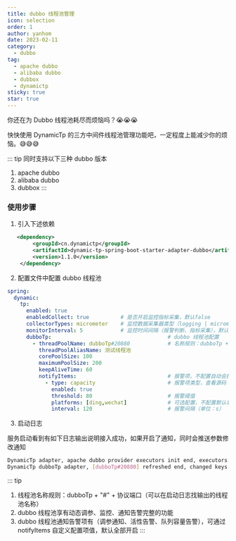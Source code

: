 ```yaml
---
title: dubbo 线程池管理
icon: selection
order: 1
author: yanhom
date: 2023-02-11
category:
  - dubbo
tag:
  - apache dubbo
  - alibaba dubbo
  - dubbox
  - dynamictp
sticky: true
star: true
---
```


你还在为 Dubbo 线程池耗尽而烦恼吗？😭😭😭

快快使用 DynamicTp 的三方中间件线程池管理功能吧，一定程度上能减少你的烦恼。😅😅😅

::: tip
同时支持以下三种 dubbo 版本

1. apache dubbo
2. alibaba dubbo
3. dubbox
:::

### 使用步骤

1. 引入下述依赖

```xml
   <dependency>
        <groupId>cn.dynamictp</groupId>
        <artifactId>dynamic-tp-spring-boot-starter-adapter-dubbo</artifactId>
        <version>1.1.0</version>
    </dependency>
```

2. 配置文件中配置 dubbo 线程池

```yaml
spring:
  dynamic:
    tp:
      enabled: true
      enabledCollect: true          # 是否开启监控指标采集，默认false
      collectorTypes: micrometer    # 监控数据采集器类型（logging | micrometer | internal_logging），默认micrometer
      monitorInterval: 5            # 监控时间间隔（报警判断、指标采集），默认5s
      dubboTp:                                     # dubbo 线程池配置
        - threadPoolName: dubboTp#20880            # 名称规则：dubboTp + "#" + 协议端口
          threadPoolAliasName: 测试线程池
          corePoolSize: 100
          maximumPoolSize: 200
          keepAliveTime: 60
          notifyItems:                             # 报警项，不配置自动会按默认值配置（变更通知、容量报警、活性报警）
            - type: capacity                       # 报警项类型，查看源码 NotifyTypeEnum枚举类
              enabled: true
              threshold: 80                        # 报警阈值
              platforms: [ding,wechat]             # 可选配置，不配置默认拿上层platforms配置的所以平台
              interval: 120                        # 报警间隔（单位：s）
```

3. 启动日志

服务启动看到有如下日志输出说明接入成功，如果开启了通知，同时会推送参数修改通知

```bash
DynamicTp adapter, apache dubbo provider executors init end, executors: {dubboTp#20880=ExecutorWrapper(threadPoolName=dubboTp#20880, executor=java.util.concurrent.ThreadPoolExecutor@1b3960b[Running, pool size = 0, active threads = 0, queued tasks = 0, completed tasks = 0], threadPoolAliasName=null, notifyItems=[NotifyItem(platforms=null, enabled=true, type=liveness, threshold=70, interval=120, clusterLimit=1), NotifyItem(platforms=null, enabled=true, type=change, threshold=0, interval=1, clusterLimit=1), NotifyItem(platforms=null, enabled=true, type=capacity, threshold=70, interval=120, clusterLimit=1)], notifyEnabled=true)}
DynamicTp dubboTp adapter, [dubboTp#20880] refreshed end, changed keys: [keepAliveTime, corePoolSize], corePoolSize: [200 => 100], maxPoolSize: [200 => 200], keepAliveTime: [0 => 60]
```

::: tip

1. 线程池名称规则：dubboTp + "#" + 协议端口（可以在启动日志找输出的线程池名称）
2. dubbo 线程池享有动态调参、监控、通知告警完整的功能
3. dubbo 线程池通知告警项有（调参通知、活性告警、队列容量告警），可通过 notifyItems 自定义配置项值，默认全部开启
:::
